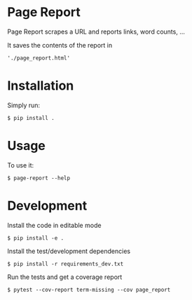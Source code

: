 # Page Report

Page Report scrapes a URL and reports links, word counts, ...

It saves the contents of the report in

    './page_report.html'

# Installation

Simply run:

    $ pip install .


# Usage

To use it:

    $ page-report --help

# Development
Install the code in editable mode

    $ pip install -e .

Install the test/development dependencies

    $ pip install -r requirements_dev.txt

Run the tests and get a coverage report

    $ pytest --cov-report term-missing --cov page_report
